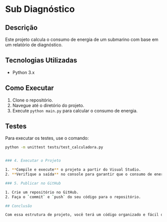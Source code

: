 # Sub Diagnóstico

## Descrição
Este projeto calcula o consumo de energia de um submarino com base em um relatório de diagnóstico.

## Tecnologias Utilizadas
- Python 3.x

## Como Executar
1. Clone o repositório.
2. Navegue até o diretório do projeto.
3. Execute `python main.py` para calcular o consumo de energia.

## Testes
Para executar os testes, use o comando:
```bash
python -m unittest tests/test_calculadora.py


### 4. Executar o Projeto

1. **Compile e execute** o projeto a partir do Visual Studio.
2. **Verifique a saída** no console para garantir que o consumo de energia foi calculado corretamente.

### 5. Publicar no GitHub

1. Crie um repositório no GitHub.
2. Faça o `commit` e `push` do seu código para o repositório.

## Conclusão

Com essa estrutura de projeto, você terá um código organizado e fácil de manter. Se precisar de mais ajuda ou esclarecimentos, não hesite em perguntar!
